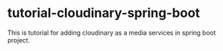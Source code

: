 # tutorial-cloudinary-spring-boot
This is tutorial for adding cloudinary as a media services in spring boot project.
